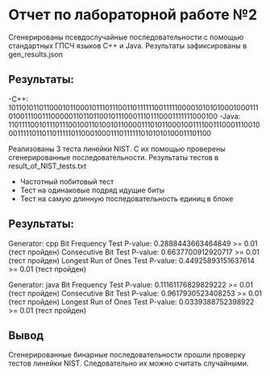 # Отчет по лабораторной работе №2

Cгенерированы псевдослучайные последовательности с помощью стандартных ГПСЧ языков C++ и Java. Результаты зафиксированы в gen_results.json

## Результаты:

-C++:
    10110101101100010110001011101110011011111100111110000101010100010001110100111001110000011011011001011100011101110001111111000100
-Java:
    11011110010111011100100110100101100001110101100010011110011100011100100011111011011011111011000100011101111110101010100011101100

Реализованы 3 теста линейки NIST. С их помощью проверены сгенерированные последовательности. Результаты тестов в result_of_NIST_tests.txt
- Частотный побитовый тест
- Тест на одинаковые подряд идущие биты
- Тест на самую длинную последовательность единиц в блоке

## Результаты:

Generator: cpp
Bit Frequency Test P-value: 0.2888443663464849 >= 0.01 (тест пройден)
Consecutive Bit Test P-value: 0.6637700912920717 >= 0.01 (тест пройден)
Longest Run of Ones Test P-value: 0.44925893151637614 >= 0.01 (тест пройден)

Generator: java
Bit Frequency Test P-value: 0.11161176829829222 >= 0.01 (тест пройден)
Consecutive Bit Test P-value: 0.9617930523408253 >= 0.01 (тест пройден)
Longest Run of Ones Test P-value: 0.0339388752398922 >= 0.01 (тест пройден)

## Вывод
Сгенерированные бинарные последовательности прошли проверку тестов линейки NIST. Следовательно их можно считать случайными.
